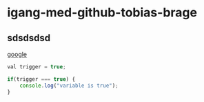 # igang-med-github-tobias-brage

## sdsdsdsd

[google](https://www.google.dk)

```javascript
val trigger = true;

if(trigger === true) {
    console.log("variable is true");
}